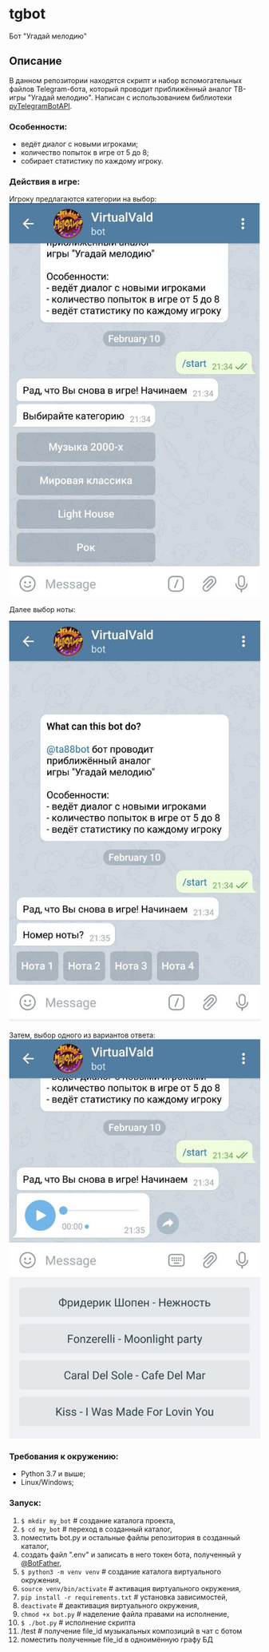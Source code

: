 # tgbot
Бот "Угадай мелодию"

## Описание

В данном репозитории находятся скрипт и набор вспомогательных файлов Telegram-бота, 
который проводит приближённый аналог ТВ-игры "Угадай мелодию". 
Написан с использованием библиотеки [pyTelegramBotAPI](https://github.com/eternnoir/pyTelegramBotAPI).

### Особенности:

* ведёт диалог с новыми игроками;
* количество попыток в игре от 5 до 8;
* собирает статистику по каждому игроку.

### Действия в игре:
  
  Игроку предлагаются категории на выбор:
  ![f](https://github.com/Padking/tgbot/blob/master/screenshots/cat.jpg)
  
  
  Далее выбор ноты:
  
  ![s](https://github.com/Padking/tgbot/blob/master/screenshots/note.jpg)
  
  Затем, выбор одного из вариантов ответа:
  ![t](https://github.com/Padking/tgbot/blob/master/screenshots/ans.jpg)
    
### Требования к окружению:

* Python 3.7 и выше;
* Linux/Windows;

### Запуск:

1. `$ mkdir my_bot` # создание каталога проекта,
2. `$ cd my_bot` # переход в созданный каталог,
3. поместить bot.py и остальные файлы репозитория в созданный каталог,
4. создать файл ".env" и записать в него токен бота, полученный у [@BotFather](https://t.me/botfather),
5. `$ python3 -m venv venv` # создание каталога виртуального окружения,
6. `source venv/bin/activate` # активация виртуального окружения,
7. `pip install -r requirements.txt` # установка зависимостей,
8. `deactivate` # деактивация виртуального окружения,
9. `chmod +x bot.py` # наделение файла правами на исполнение,
10. `$ ./bot.py` # исполнение скрипта
11. /test # получение file_id музыкальных композиций в чат с ботом
12. поместить полученные file_id в одноимённую графу БД



